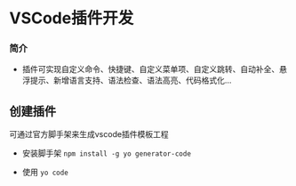 # VSCode插件开发

### 简介

- 插件可实现自定义命令、快捷键、自定义菜单项、自定义跳转、自动补全、悬浮提示、新增语言支持、语法检查、语法高亮、代码格式化…

## 创建插件

可通过官方脚手架来生成vscode插件模板工程

- 安装脚手架 ``` npm install -g yo generator-code ```

- 使用 ``` yo code ```
